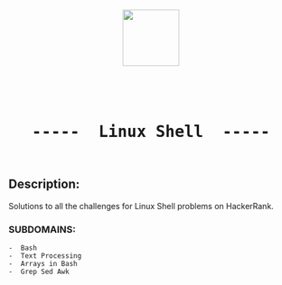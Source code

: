 
<p align="center">  
	<br>
	<a href="https://www.hackerrank.com/Thomas_George_T">
        <img height=100 src="https://d3keuzeb2crhkn.cloudfront.net/hackerrank/assets/styleguide/logo_wordmark-f5c5eb61ab0a154c3ed9eda24d0b9e31.svg"> 
    	</a>
	<br>
</p>
<br>

<pre> <h1  align="center">-----  Linux Shell  -----</h1> </pre>

## Description:
Solutions to all the challenges for Linux Shell problems on HackerRank.

### SUBDOMAINS:

    -  Bash
    -  Text Processing
    -  Arrays in Bash
    -  Grep Sed Awk
